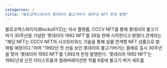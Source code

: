 ```yaml
---
categories: j
title: "블로코엑스와이지 롯데리아 불고기버거 30주년 NFT 한정 발행"
---
```

블로코엑스와이지(BlockoXYZ)는 자사 플랫폼, CCCV NFT를 통해 롯데리아 불고기버거 30주년을 기념한 ‘롯데리아 1992 NFT’를 26일 판매 시작한다고 밝혔다.관계자는 "해당 NFT는 CCCV NFT의 시크릿리워드 기술을 통해 실물 연계형 NFT 상품으로 발매될 예정이다."라며 "1992년 첫 선을 보인 롯데리아 불고기버거는 올해로 출시 30주년을 맞아 ‘롯데리아 1992 NFT’를 1,992개 한정 발행한다. ‘롯데리아 1992 NFT’는 1992년생 신진 아티스트들과 컬래버레이션한 작품 6종에 불고기 버거 세트를